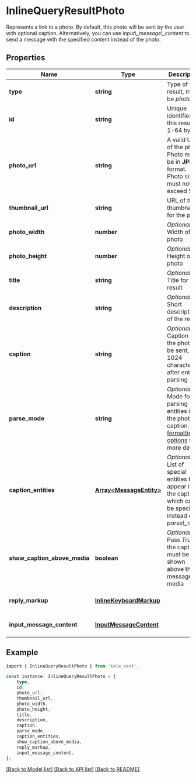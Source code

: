 # InlineQueryResultPhoto

Represents a link to a photo. By default, this photo will be sent by the user with optional caption. Alternatively, you can use *input\\_message\\_content* to send a message with the specified content instead of the photo.

## Properties

Name | Type | Description | Notes
------------ | ------------- | ------------- | -------------
**type** | **string** | Type of the result, must be *photo* | [default to 'photo']
**id** | **string** | Unique identifier for this result, 1-64 bytes | [default to undefined]
**photo_url** | **string** | A valid URL of the photo. Photo must be in **JPEG** format. Photo size must not exceed 5MB | [default to undefined]
**thumbnail_url** | **string** | URL of the thumbnail for the photo | [default to undefined]
**photo_width** | **number** | *Optional*. Width of the photo | [optional] [default to undefined]
**photo_height** | **number** | *Optional*. Height of the photo | [optional] [default to undefined]
**title** | **string** | *Optional*. Title for the result | [optional] [default to undefined]
**description** | **string** | *Optional*. Short description of the result | [optional] [default to undefined]
**caption** | **string** | *Optional*. Caption of the photo to be sent, 0-1024 characters after entities parsing | [optional] [default to undefined]
**parse_mode** | **string** | *Optional*. Mode for parsing entities in the photo caption. See [formatting options](https://core.telegram.org/bots/api/#formatting-options) for more details. | [optional] [default to undefined]
**caption_entities** | [**Array&lt;MessageEntity&gt;**](MessageEntity.md) | *Optional*. List of special entities that appear in the caption, which can be specified instead of *parse\\_mode* | [optional] [default to undefined]
**show_caption_above_media** | **boolean** | *Optional*. Pass *True*, if the caption must be shown above the message media | [optional] [default to undefined]
**reply_markup** | [**InlineKeyboardMarkup**](InlineKeyboardMarkup.md) |  | [optional] [default to undefined]
**input_message_content** | [**InputMessageContent**](InputMessageContent.md) |  | [optional] [default to undefined]

## Example

```typescript
import { InlineQueryResultPhoto } from 'tele_rest';

const instance: InlineQueryResultPhoto = {
    type,
    id,
    photo_url,
    thumbnail_url,
    photo_width,
    photo_height,
    title,
    description,
    caption,
    parse_mode,
    caption_entities,
    show_caption_above_media,
    reply_markup,
    input_message_content,
};
```

[[Back to Model list]](../README.md#documentation-for-models) [[Back to API list]](../README.md#documentation-for-api-endpoints) [[Back to README]](../README.md)
